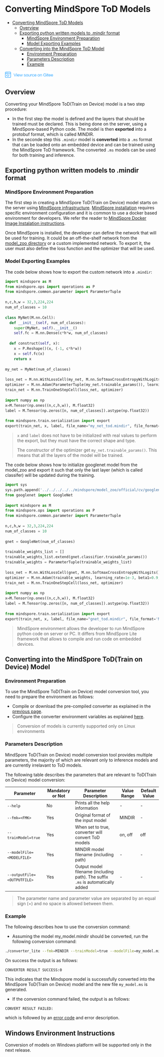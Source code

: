 # Converting MindSpore ToD Models

<!-- TOC -->

- [Converting MindSpore ToD Models](#creating-mindspore-tod-model)
    - [Overview](#overview)
    - [Exporting python written models to .mindir format](#exporting-python-written-models-to-.mindir-format)
        - [MindSpore Environment Preparation](#mindspore-environment-preparation)
        - [Model Exporting Examples](#model-exporting-examples)
    - [Converting into the MindSpore ToD Model](#converting-into-the-mindspore-tod-model)
        - [Environment Preparation](#environment-preparation)
        - [Parameters Description](#parameters-description)
        - [Example](#example)

<!-- /TOC -->

<a href="https://gitee.com/mindspore/docs/blob/master/tutorials/lite/source_en/use/converter_train.md" target="_blank"><img src="../_static/logo_source.png"></a>

## Overview

Converting your MindSpore ToD(Train on Device) model is a two step procedure:

- In the first step the model is defined and the layers that should be trained must be declared. This is being done on the server, using a MindSpore-based Python code. The model is then <b>exported</b> into a protobuf format, which is called MINDIR.
- In the seconde step this `.mindir` model is <b>converted</b> into a `.ms` format that can be loaded onto an embedded device and can be trained using the MindSpore ToD framework. The converted `.ms` models can be used for both training and inference.

## Exporting python written models to .mindir format

### MindSpore Environment Preparation

The first step in creating a MindSpore ToD(Train on Device) model starts on the server using [MindSpore infrastructure](https://www.mindspore.cn/tutorial/training/en/master/index.html). [MindSpore installation](https://gitee.com/mindspore/mindspore/blob/master/README.md#installation) requires specific environment configuration and it is common to use a docker based environment for developers. We refer the reader to [MindSpore Docker Image Instalation instructions](https://gitee.com/mindspore/mindspore/blob/master/README.md#docker-image).

Once MindSpore is installed, the developer can define the network that will be used for training. It could be an off-the-shelf network from the [model_zoo directory](https://gitee.com/mindspore/mindspore/tree/master/model_zoo) or a custom implemented network. To export it, the user must also define the loss function and the optimizer that will be used.

### Model Exporting Examples

The code below shows how to export the custom network into a `.mindir`:

```python
import mindspore as M
from mindspore.ops import operations as P
from mindspore.common.parameter import ParameterTuple

n,c,h,w = 32,3,224,224
num_of_classes = 10

class MyNet(M.nn.Cell):
  def __init__(self, num_of_classes):
    super(MyNet, self).__init__()
    self.fc = M.nn.Dense(c*h*w, num_of_classes)

  def construct(self, x):
    x = P.Reshape()(x, (-1, c*h*w))
    x = self.fc(x)
    return x

my_net = MyNet(num_of_classes)

loss_net = M.nn.WithLossCell(my_net, M.nn.SoftmaxCrossEntropyWithLogits())
optimizer = M.nn.Adam(ParameterTuple(my_net.trainable_params()), learning_rate=1e-3, beta1=0.9, beta2=0.999, eps=1e-8, use_locking=False, use_nesterov=False, weight_decay=0.0, loss_scale=1.0)
train_net = M.nn.TrainOneStepCell(loss_net, optimizer)

import numpy as np
x=M.Tensor(np.ones((n,c,h,w)), M.float32)
label = M.Tensor(np.zeros([n, num_of_classes]).astype(np.float32))

from mindspore.train.serialization import export
export(train_net, x, label, file_name="my_net_tod.mindir", file_format='MINDIR')
```

> `x` and `label` does not have to be initialized with real values to perform the export, but they must have the correct shape and type.
>
> The constructor of the optimizer get `my_net.trainable_params()`. This means that all the layers of the model will be trained.

The code below shows how to initialize googlenet model from the model_zoo and export it such that only the last layer (which is called classifer) will be updated during the training.

```python
import sys
sys.path.append('../../../../../mindspore/model_zoo/official/cv/googlenet/src/')
from googlenet import GoogleNet

import mindspore as M
from mindspore.ops import operations as P
from mindspore.common.parameter import ParameterTuple

n,c,h,w = 32,3,224,224
num_of_classes = 10

gnet = GoogleNet(num_of_classes)

trainable_weights_list = []
trainable_weights_list.extend(gnet.classifier.trainable_params())
trainable_weights = ParameterTuple(trainable_weights_list)

loss_net = M.nn.WithLossCell(gnet, M.nn.SoftmaxCrossEntropyWithLogits())
optimizer = M.nn.Adam(trainable_weights, learning_rate=1e-3, beta1=0.9, beta2=0.999, eps=1e-8, use_locking=False, use_nesterov=False, weight_decay=0.0, loss_scale=1.0)
train_net = M.nn.TrainOneStepCell(loss_net, optimizer)

import numpy as np
x=M.Tensor(np.ones((n,c,h,w)), M.float32)
label = M.Tensor(np.zeros([n, num_of_classes]).astype(np.float32))

from mindspore.train.serialization import export
export(train_net, x, label, file_name="gnet_tod.mindir", file_format='MINDIR')
```

> MindSpore environment allows the developer to run MindSpore python code on server or PC. It differs from MindSpore Lite framework that allows to compile and run code on embedded devices.

## Converting into the MindSpore ToD(Train on Device) Model

### Environment Preparation

To use the MindSpore ToD(Train on Device) model conversion tool, you need to prepare the environment as follows:

- Compile or download the pre-compiled converter as explained in the [previous page](https://www.mindspore.cn/tutorial/lite/en/master/use/build.html).
- Configure the converter environment variables as explained [here](https://www.mindspore.cn/tutorial/lite/en/master/use/build.html#output-description).

> Conversion of models is currently supported only on Linux environments

### Parameters Description

MindSpore ToD(Train on Device) model conversion tool provides multiple parameters, the majority of which are relevant only to inference models and are currently irrelavant to ToD models.

The following table describes the parameters that are relevant to ToD(Train on Device) model conversion:

| Parameter  |  Mandatory or Not   |  Parameter Description  | Value Range | Default Value |
| -------- | ------- | ----- | --- | ---- |
| `--help` | No | Prints all the help information | - | - |
| `--fmk=<FMK>`  | Yes | Original format of the input model | MINDIR | - |
| `--trainModel=true` | Yes | When set to true, converter will convert ToD models | on, off | off |
| `--modelFile=<MODELFILE>` | Yes | MINDIR model filename (including path) | - | - |
| `--outputFile=<OUTPUTFILE>` | Yes | Output model filename (including path). The suffix `.ms` is automatically added | - | - |

> The parameter name and parameter value are separated by an equal sign (=) and no space is allowed between them.

### Example

The following describes how to use the conversion command:

- Assuming the model my_model.mindir should be converted, run the following conversion command:

```bash
./converter_lite --fmk=MINDIR --trainModel=true --modelFile=my_model.mindir --outputFile=lenet_tod
```

On success the output is as follows:

```text
CONVERTER RESULT SUCCESS:0
```

This indicates that the Mindspore model is successfully converted into the MindSpore ToD(Train on Device) model and the new file `my_model.ms` is generated.

- If the conversion command failed, the output is as follows:

```text
CONVERT RESULT FAILED:
```

which is followed by an [error code](https://www.mindspore.cn/doc/api_cpp/en/master/errorcode_and_metatype.html) and error description.

## Windows Environment Instructions

Conversion of models on Windows platform will be supported only in the next release.

